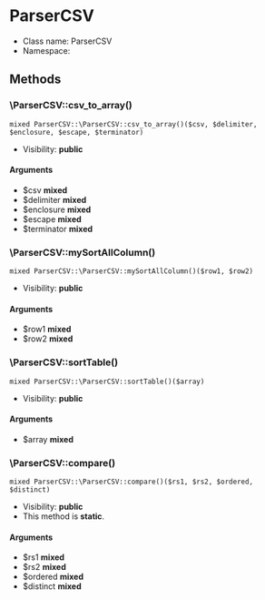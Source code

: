 ParserCSV
===============






* Class name: ParserCSV
* Namespace: 







Methods
-------


### \ParserCSV::csv_to_array()

```
mixed ParserCSV::\ParserCSV::csv_to_array()($csv, $delimiter, $enclosure, $escape, $terminator)
```





* Visibility: **public**

#### Arguments

* $csv **mixed**
* $delimiter **mixed**
* $enclosure **mixed**
* $escape **mixed**
* $terminator **mixed**



### \ParserCSV::mySortAllColumn()

```
mixed ParserCSV::\ParserCSV::mySortAllColumn()($row1, $row2)
```





* Visibility: **public**

#### Arguments

* $row1 **mixed**
* $row2 **mixed**



### \ParserCSV::sortTable()

```
mixed ParserCSV::\ParserCSV::sortTable()($array)
```





* Visibility: **public**

#### Arguments

* $array **mixed**



### \ParserCSV::compare()

```
mixed ParserCSV::\ParserCSV::compare()($rs1, $rs2, $ordered, $distinct)
```





* Visibility: **public**
* This method is **static**.

#### Arguments

* $rs1 **mixed**
* $rs2 **mixed**
* $ordered **mixed**
* $distinct **mixed**



